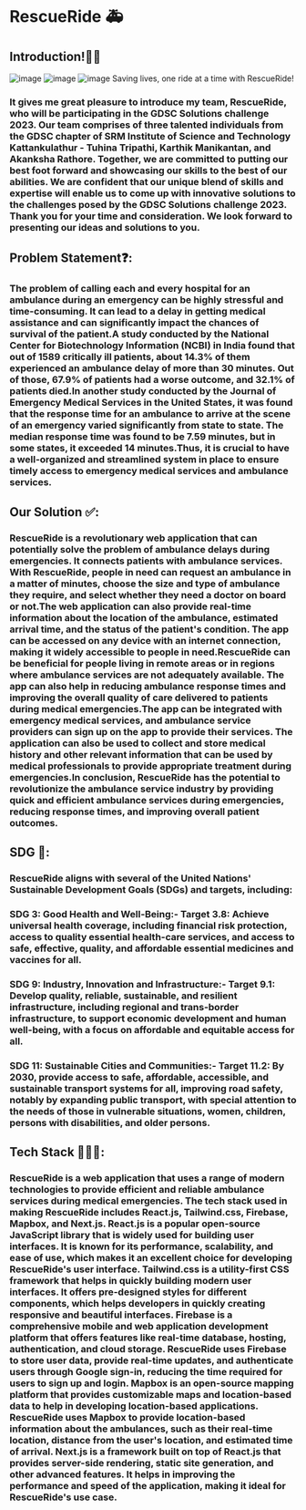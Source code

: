 # RescueRide 🚑


## Introduction!👋🏽
![image](https://github.com/Manikantan-S/RescueRide-/assets/111214511/90cef6ae-7012-4094-9383-cbb49b7e27c6)
![image](https://github.com/Manikantan-S/RescueRide-/assets/111214511/c8eed07b-693b-4768-b2e7-4e8523476975)
![image](https://github.com/Manikantan-S/RescueRide-/assets/111214511/5b4226fb-854b-44c2-a46f-3d0364dff614)
Saving lives, one ride at a time with RescueRide!


### It gives me great pleasure to introduce my team, RescueRide, who will be participating in the GDSC Solutions challenge 2023. Our team comprises of three talented individuals from the GDSC chapter of SRM Institute of Science and Technology Kattankulathur - Tuhina Tripathi, Karthik Manikantan, and Akanksha Rathore. Together, we are committed to putting our best foot forward and showcasing our skills to the best of our abilities. We are confident that our unique blend of skills and expertise will enable us to come up with innovative solutions to the challenges posed by the GDSC Solutions challenge 2023. Thank you for your time and consideration. We look forward to presenting our ideas and solutions to you. 

## Problem Statement❓:

### The problem of calling each and every hospital for an ambulance during an emergency can be highly stressful and time-consuming. It can lead to a delay in getting medical assistance and can significantly impact the chances of survival of the patient.A study conducted by the National Center for Biotechnology Information (NCBI) in India found that out of 1589 critically ill patients, about 14.3% of them experienced an ambulance delay of more than 30 minutes. Out of those, 67.9% of patients had a worse outcome, and 32.1% of patients died.In another study conducted by the Journal of Emergency Medical Services in the United States, it was found that the response time for an ambulance to arrive at the scene of an emergency varied significantly from state to state. The median response time was found to be 7.59 minutes, but in some states, it exceeded 14 minutes.Thus, it is crucial to have a well-organized and streamlined system in place to ensure timely access to emergency medical services and ambulance services.

## Our Solution ✅: 

### RescueRide is a revolutionary web application that can potentially solve the problem of ambulance delays during emergencies. It connects patients with ambulance services. With RescueRide, people in need can request an ambulance in a matter of minutes, choose the size and type of ambulance they require, and select whether they need a doctor on board or not.The web application can also provide real-time information about the location of the ambulance, estimated arrival time, and the status of the patient's condition. The app can be accessed on any device with an internet connection, making it widely accessible to people in need.RescueRide can be beneficial for people living in remote areas or in regions where ambulance services are not adequately available. The app can also help in reducing ambulance response times and improving the overall quality of care delivered to patients during medical emergencies.The app can be integrated with emergency medical services, and ambulance service providers can sign up on the app to provide their services. The application can also be used to collect and store medical history and other relevant information that can be used by medical professionals to provide appropriate treatment during emergencies.In conclusion, RescueRide has the potential to revolutionize the ambulance service industry by providing quick and efficient ambulance services during emergencies, reducing response times, and improving overall patient outcomes.

## SDG 🎯:

### RescueRide aligns with several of the United Nations' Sustainable Development Goals (SDGs) and targets, including: 
### SDG 3: Good Health and Well-Being:- Target 3.8: Achieve universal health coverage, including financial risk protection, access to quality essential health-care services, and access to safe, effective, quality, and affordable essential medicines and vaccines for all.
### SDG 9: Industry, Innovation and Infrastructure:- Target 9.1: Develop quality, reliable, sustainable, and resilient infrastructure, including regional and trans-border infrastructure, to support economic development and human well-being, with a focus on affordable and equitable access for all.
### SDG 11: Sustainable Cities and Communities:- Target 11.2: By 2030, provide access to safe, affordable, accessible, and sustainable transport systems for all, improving road safety, notably by expanding public transport, with special attention to the needs of those in vulnerable situations, women, children, persons with disabilities, and older persons.

## Tech Stack 👩🏽‍💻:

### RescueRide is a web application that uses a range of modern technologies to provide efficient and reliable ambulance services during medical emergencies. The tech stack used in making RescueRide includes React.js, Tailwind.css, Firebase, Mapbox, and Next.js. React.js is a popular open-source JavaScript library that is widely used for building user interfaces. It is known for its performance, scalability, and ease of use, which makes it an excellent choice for developing RescueRide's user interface. Tailwind.css is a utility-first CSS framework that helps in quickly building modern user interfaces. It offers pre-designed styles for different components, which helps developers in quickly creating responsive and beautiful interfaces. Firebase is a comprehensive mobile and web application development platform that offers features like real-time database, hosting, authentication, and cloud storage. RescueRide uses Firebase to store user data, provide real-time updates, and authenticate users through Google sign-in, reducing the time required for users to sign up and login. Mapbox is an open-source mapping platform that provides customizable maps and location-based data to help in developing location-based applications. RescueRide uses Mapbox to provide location-based information about the ambulances, such as their real-time location, distance from the user's location, and estimated time of arrival. Next.js is a framework built on top of React.js that provides server-side rendering, static site generation, and other advanced features. It helps in improving the performance and speed of the application, making it ideal for RescueRide's use case.
